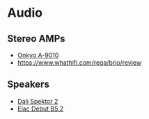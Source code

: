 # Audio

## Stereo AMPs
- [Onkyo A-9010](https://www.whathifi.com/onkyo/9010/review)
- https://www.whathifi.com/rega/brio/review

## Speakers
- [Dali Spektor 2](https://www.whathifi.com/dali/spektor-2/review)
- [Elac Debut B5.2](https://www.whathifi.com/reviews/elac-debut-b52)
